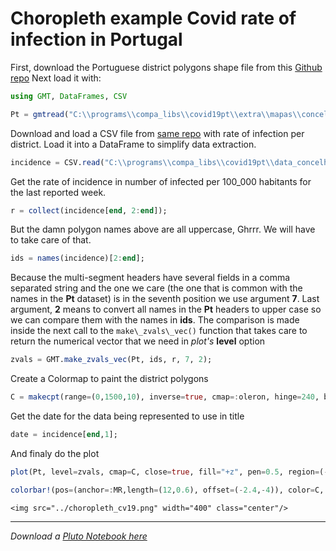 # Choropleth example Covid rate of infection in Portugal

First, download the Portuguese district polygons shape file from this [Github repo](https://github.com/dssg-pt/covid19pt-data/tree/master/extra/mapas/concelhos)
Next load it with:

```julia
using GMT, DataFrames, CSV
```

```julia
Pt = gmtread("C:\\programs\\compa_libs\\covid19pt\\extra\\mapas\\concelhos\\concelhos.shp");
```

Download and load a CSV file from [same repo](https://github.com/dssg-pt/covid19pt-data/blob/master/data_concelhos_incidencia.csv) with rate of infection per district. Load it into a DataFrame to simplify data extraction.

```julia
incidence = CSV.read("C:\\programs\\compa_libs\\covid19pt\\data_concelhos_incidencia.csv", DataFrame);
```

Get the rate of incidence in number of infected per 100_000 habitants for the last reported week.

```julia
r = collect(incidence[end, 2:end]);
```

But the damn polygon names above are all uppercase, Ghrrr. We will have to take care of that.

```julia
ids = names(incidence)[2:end];
```

Because the multi-segment headers have several fields in a comma separated string and the one we care
(the one that is common with the names in the **Pt** dataset) is in the seventh position we use argument **7**.
Last argument, **2** means to convert all names in the **Pt** headers to upper case so we can compare them with
the names in **ids**. The comparison is made inside the next call to the ``make\_zvals\_vec()`` function that
takes care to return the numerical vector that we need in *plot's* **level** option

```julia
zvals = GMT.make_zvals_vec(Pt, ids, r, 7, 2);
```

Create a Colormap to paint the district polygons

```julia
C = makecpt(range=(0,1500,10), inverse=true, cmap=:oleron, hinge=240, bg=:o);
```

Get the date for the data being represented to use in title

```julia
date = incidence[end,1];
```

And finaly do the plot

```julia
plot(Pt, level=zvals, cmap=C, close=true, fill="+z", pen=0.5, region=(-9.75,-5.9,36.9,42.1), proj=:Mercator, title="Infected / 100.000 habitants " * date)
```

```julia
colorbar!(pos=(anchor=:MR,length=(12,0.6), offset=(-2.4,-4)), color=C, axes=(annot=100,), show=true)
```

```@raw html
<img src="../choropleth_cv19.png" width="400" class="center"/>
```

---

*Download a [Pluto Notebook here](choropleth_cv19.jl)*
